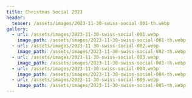 ```yaml
---
title: Christmas Social 2023
header:
  teaser: /assets/images/2023-11-30-swiss-social-001-th.webp
gallery:
  - url: /assets/images/2023-11-30-swiss-social-001.webp
    image_path: /assets/images/2023-11-30-swiss-social-001-th.webp
  - url: /assets/images/2023-11-30-swiss-social-002.webp
    image_path: /assets/images/2023-11-30-swiss-social-002-th.webp
  - url: /assets/images/2023-11-30-swiss-social-003.webp
    image_path: /assets/images/2023-11-30-swiss-social-003-th.webp
  - url: /assets/images/2023-11-30-swiss-social-004.webp
    image_path: /assets/images/2023-11-30-swiss-social-004-th.webp
  - url: /assets/images/2023-11-30-swiss-social-005.webp
    image_path: /assets/images/2023-11-30-swiss-social-005-th.webp
---
```

